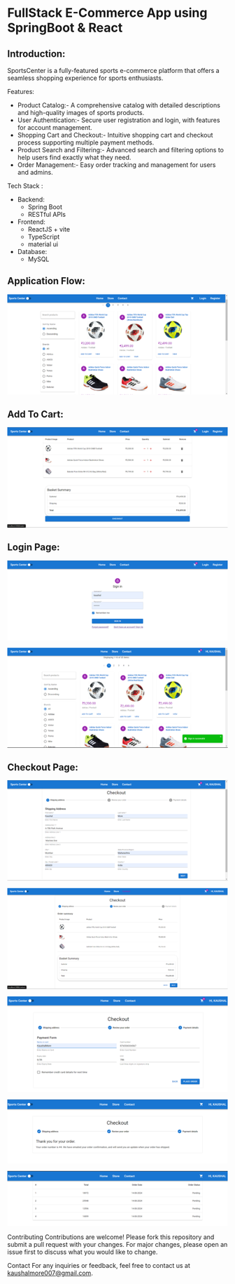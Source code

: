 # FullStack E-Commerce App using SpringBoot & React

## Introduction:

SportsCenter is a fully-featured sports e-commerce platform that offers a seamless shopping experience for sports enthusiasts.

Features:

- Product Catalog:- A comprehensive catalog with detailed descriptions and high-quality images of sports products.
- User Authentication:- Secure user registration and login, with features for account management.
- Shopping Cart and Checkout:- Intuitive shopping cart and checkout process supporting multiple payment methods.
- Product Search and Filtering:- Advanced search and filtering options to help users find exactly what they need.
- Order Management:- Easy order tracking and management for users and admins.

Tech Stack :
- Backend:
  - Spring Boot
  - RESTful APIs
- Frontend:
  - ReactJS + vite
  - TypeScript
  - material ui
- Database:
  - MySQL

## Application Flow:

![image](https://github.com/KaushalMore/sportscenter/blob/master/client/public/screenshots/application_flow.png)

## Add To Cart:

![image](https://github.com/KaushalMore/sportscenter/blob/master/client/public/screenshots/addtocart.png)

## Login Page:

![image](https://github.com/KaushalMore/sportscenter/blob/master/client/public/screenshots/loginpage.png)

![image](https://github.com/KaushalMore/sportscenter/blob/master/client/public/screenshots/Sign%20in.png)

## Checkout Page:

![image](https://github.com/KaushalMore/sportscenter/blob/master/client/public/screenshots/checkout_address.png)

![image](https://github.com/KaushalMore/sportscenter/blob/master/client/public/screenshots/checkout_review.png)

![image](https://github.com/KaushalMore/sportscenter/blob/master/client/public/screenshots/checkout_payment.png)

![image](https://github.com/KaushalMore/sportscenter/blob/master/client/public/screenshots/ordered.png)

![image](https://github.com/KaushalMore/sportscenter/blob/master/client/public/screenshots/myorders.png)


Contributing
Contributions are welcome! Please fork this repository and submit a pull request with your changes. For major changes, please open an issue first to discuss what you would like to change.

Contact
For any inquiries or feedback, feel free to contact us at kaushalmore007@gmail.com.